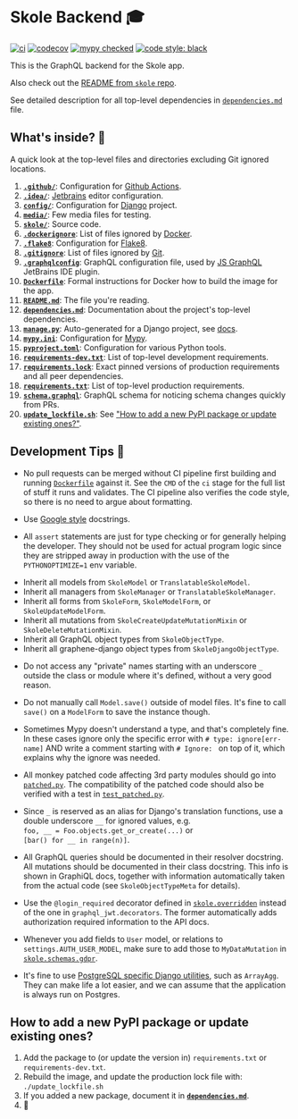 # Skole Backend 🎓

[![ci](https://github.com/skoleapp/skole-backend/actions/workflows/ci.yml/badge.svg)](https://github.com/skoleapp/skole-backend/actions)
[![codecov](https://codecov.io/gh/skoleapp/skole-backend/branch/develop/graph/badge.svg?token=EHHHpM9EJO)](https://codecov.io/gh/skoleapp/skole-backend)
[![mypy checked](http://www.mypy-lang.org/static/mypy_badge.svg)](http://mypy-lang.org/)
[![code style: black](https://img.shields.io/badge/code%20style-black-000000.svg)](https://github.com/psf/black)

This is the GraphQL backend for the Skole app.

Also check out the [README from `skole` repo](https://github.com/skoleapp/skole/blob/develop/README.md).

See detailed description for all top-level dependencies in [`dependencies.md`](dependencies.md) file.

## What's inside? 🧐

A quick look at the top-level files and directories excluding Git ignored locations.

1.  [**`.github/`**](.github/): Configuration for [Github Actions](https://github.com/features/actions).
2.  [**`.idea/`**](.idea/): [Jetbrains](https://www.jetbrains.com/) editor configuration.
3.  [**`config/`**](config/): Configuration for [Django](https://www.djangoproject.com/) project.
4.  [**`media/`**](media/): Few media files for testing.
5.  [**`skole/`**](skole/): Source code.
6.  [**`.dockerignore`**](.dockerignore): List of files ignored by [Docker](https://www.docker.com/).
7.  [**`.flake8`**](.flake8): Configuration for [Flake8](https://flake8.pycqa.org/en/latest/).
8.  [**`.gitignore`**](.gitignore): List of files ignored by [Git](https://git-scm.com/).
9.  [**`.graphqlconfig`**](.graphqlconfig): GraphQL configuration file, used by [JS GraphQL](https://plugins.jetbrains.com/plugin/8097-js-graphql)  JetBrains IDE plugin.
10. [**`Dockerfile`**](Dockerfile): Formal instructions for Docker how to build the image for the app.
11. [**`README.md`**](README.md): The file you're reading.
12. [**`dependencies.md`**](dependencies.md): Documentation about the project's top-level dependencies.
13. [**`manage.py`**](manage.py): Auto-generated for a Django project, see [docs](https://docs.djangoproject.com/en/stable/ref/django-admin/).
14. [**`mypy.ini`**](mypy.ini): Configuration for [Mypy](http://mypy-lang.org/).
15. [**`pyproject.toml`**](pyproject.toml): Configuration for various Python tools.
16. [**`requirements-dev.txt`**](requirements-dev.txt): List of top-level development requirements.
17. [**`requirements.lock`**](requirements.lock): Exact pinned versions of production requirements and all peer dependencies.
18. [**`requirements.txt`**](requirements.txt): List of top-level production requirements.
19. [**`schema.graphql`**](schema.graphql): GraphQL schema for noticing schema changes quickly from PRs.
20. [**`update_lockfile.sh`**](update_lockfile.sh): See ["How to add a new PyPI package or update existing ones?"](#how-to-add-a-new-pypi-package-or-update-existing-ones).

## Development Tips 🚀

- No pull requests can be merged without CI pipeline first building and running [`Dockerfile`](Dockerfile) against it.
  See the `CMD` of the `ci` stage for the full list of stuff it runs and validates.
  The CI pipeline also verifies the code style, so there is no need to argue about formatting.

- Use [Google style](https://sphinxcontrib-napoleon.readthedocs.io/en/latest/example_google.html) docstrings.

- All `assert` statements are just for type checking or for generally helping the developer.
  They should not be used for actual program logic since they are stripped away in production
  with the use of the `PYTHONOPTIMIZE=1` env variable.

<!-- -->

- Inherit all models from `SkoleModel` or `TranslatableSkoleModel`.
- Inherit all managers from `SkoleManager` or `TranslatableSkoleManager`.
- Inherit all forms from `SkoleForm`, `SkoleModelForm`, or `SkoleUpdateModelForm`.
- Inherit all mutations from `SkoleCreateUpdateMutationMixin` or `SkoleDeleteMutationMixin`.
- Inherit all GraphQL object types from `SkoleObjectType`.
- Inherit all graphene-django object types from `SkoleDjangoObjectType`.

<!-- -->

- Do not access any "private" names starting with an underscore `_`
  outside the class or module where it's defined, without a very good reason.

- Do not manually call `Model.save()` outside of model files.
  It's fine to call `save()` on a `ModelForm` to save the instance though.

- Sometimes Mypy doesn't understand a type, and that's completely fine. In these cases ignore
  only the specific error with `# type: ignore[err-name]` AND write a comment starting
  with `# Ignore: ` on top of it, which explains why the ignore was needed.

- All monkey patched code affecting 3rd party modules should go into [`patched.py`](skole/patched.py).
  The compatibility of the patched code should also be verified with a test in [`test_patched.py`](skole/tests/test_patched.py).

- Since `_` is reserved as an alias for Django's translation functions, use a double underscore `__`
  for ignored values, e.g. `foo, __ = Foo.objects.get_or_create(...)` or `[bar() for __ in range(n)]`.

- All GraphQL queries should be documented in their resolver docstring. All mutations should be documented in their class docstring.
  This info is shown in GraphiQL docs, together with information automatically taken from the actual code (see `SkoleObjectTypeMeta` for details).

- Use the `@login_required` decorator defined in [`skole.overridden`](skole/overridden.py) instead of the
  one in `graphql_jwt.decorators`. The former automatically adds authorization required information to the API docs.

- Whenever you add fields to `User` model, or relations to `settings.AUTH_USER_MODEL`, make sure
  to add those to `MyDataMutation` in [`skole.schemas.gdpr`](skole/schemas/gdpr.py).

- It's fine to use [PostgreSQL specific Django utilities](https://docs.djangoproject.com/en/stable/ref/contrib/postgres),
  such as `ArrayAgg`. They can make life a lot easier, and we can assume that the application is always run on Postgres.

## How to add a new PyPI package or update existing ones?

1. Add the package to (or update the version in) `requirements.txt` or `requirements-dev.txt`.
2. Rebuild the image, and update the production lock file with: `./update_lockfile.sh`
3. If you added a new package, document it in [**`dependencies.md`**](dependencies.md).
4. 🍻
